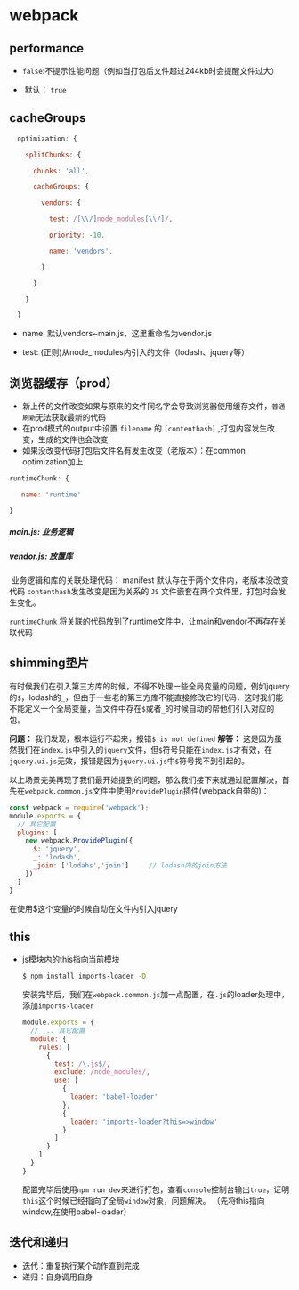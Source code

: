 # webpack

## performance

- ​	`false`:不提示性能问题（例如当打包后文件超过244kb时会提醒文件过大）

- ​	默认： `true`



## cacheGroups

```javascript
  optimization: {

​    splitChunks: {

​      chunks: 'all',

​      cacheGroups: {

​        vendors: {

​          test: /[\\/]node_modules[\\/]/,    

​          priority: -10,

​          name: 'vendors',

​        }

​      }

​    }

  }
```

- name:  默认vendors~main.js，这里重命名为vendor.js

- test: (正则)从node_modules内引入的文件（lodash、jquery等）



## 浏览器缓存（prod）

- 新上传的文件改变如果与原来的文件同名字会导致浏览器使用缓存文件，`普通刷新`无法获取最新的代码
- 在prod模式的output中设置 `filename` 的 `[contenthash]` ,打包内容发生改变，生成的文件也会改变
- 如果没改变代码打包后文件名有发生改变（老版本）：在common   optimization加上

```javascript
runtimeChunk: {

​	name: 'runtime'

}
```

##### main.js: 业务逻辑

##### vendor.js: 放置库

​		业务逻辑和库的关联处理代码： manifest 默认存在于两个文件内，老版本没改变代码 `contenthash`发生改变是因为关系的 `JS` 文件嵌套在两个文件里，打包时会发生变化。

`runtimeChunk` 将关联的代码放到了runtime文件中，让main和vendor不再存在关联代码



## shimming垫片

​		有时候我们在引入第三方库的时候，不得不处理一些全局变量的问题，例如jquery的`$`，lodash的`_`，但由于一些老的第三方库不能直接修改它的代码，这时我们能不能定义一个全局变量，当文件中存在`$`或者`_`的时候自动的帮他们引入对应的包。



**问题：** 我们发现，根本运行不起来，报错`$ is not defined`
**解答：** 这是因为虽然我们在`index.js`中引入的`jquery`文件，但`$`符号只能在`index.js`才有效，在`jquery.ui.js`无效，报错是因为`jquery.ui.js`中`$`符号找不到引起的。

以上场景完美再现了我们最开始提到的问题，那么我们接下来就通过配置解决，首先在`webpack.common.js`文件中使用`ProvidePlugin`插件(webpack自带的)：

```js
const webpack = require('webpack');
module.exports = {
  // 其它配置
  plugins: [
    new webpack.ProvidePlugin({
      $: 'jquery',
      _: 'lodash',
      _join: ['lodahs','join']     // lodash内的join方法
    })
  ]
}
```

在使用$这个变量的时候自动在文件内引入jquery



## this

- js模块内的this指向当前模块

  

  ```sh
  $ npm install imports-loader -D
  ```

  安装完毕后，我们在`webpack.common.js`加一点配置，在`.js`的loader处理中，添加`imports-loader`

   

  ```js
  module.exports = {
    // ... 其它配置
    module: {
      rules: [
        { 
          test: /\.js$/, 
          exclude: /node_modules/, 
          use: [
            {
              loader: 'babel-loader'
            },
            {
              loader: 'imports-loader?this=>window'
            }
          ]
        }
      ]
    }
  }
  ```

  配置完毕后使用`npm run dev`来进行打包，查看`console`控制台输出`true`，证明`this`这个时候已经指向了全局`window`对象，问题解决。 （先将this指向window,在使用babel-loader）



## 迭代和递归

- 迭代：重复执行某个动作直到完成
- 递归：自身调用自身




